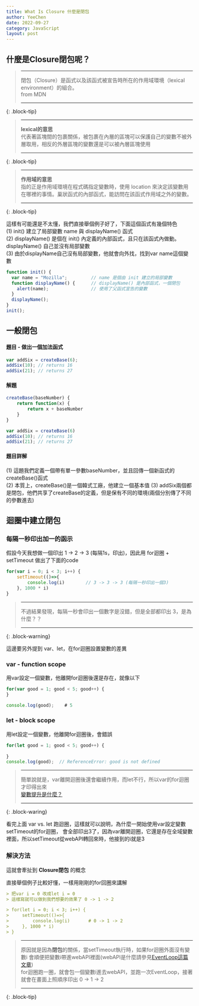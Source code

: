 ```yaml
---
title: What Is Closure 什麼是閉包
author: YeeChen
date: 2022-09-27
category: JavaScript
layout: post
---
```



## 什麼是Closure閉包呢？


> ---   
> 閉包（Closure）是函式以及該函式被宣告時所在的作用域環境（lexical environment）的組合。     
> from MDN   
>   
> ---   
{: .block-tip}


> ---  
> **lexical的意思**    
> 代表著區塊間的包裹關係，被包裹在內層的區塊可以保護自己的變數不被外層取用，相反的外層區塊的變數還是可以被內層區塊使用   
>   
> ---   
{: .block-tip}


> ---   
> **作用域的意思**   
> 指的正是作用域環境在程式碼指定變數時，使用 location 來決定該變數用在哪裡的事情。巢狀函式的內部函式，能訪問在該函式作用域之外的變數。   
>   
> ---  
{: .block-tip}



這樣有可能還是不太懂，我們直接舉個例子好了，下面這個函式有幾個特色   
(1) init() 建立了局部變數 name 與 displayName() 函式     
(2) displayName() 是個在 init() 內定義的內部函式，且只在該函式內做動。displayName() 自己並沒有局部變數  
(3) 由於displayName自己沒有局部變數，他就會向外找，找到var name這個變數     

```js
function init() {
  var name = "Mozilla";         // name 是個由 init 建立的局部變數
  function displayName() {      // displayName() 是內部函式，一個閉包
    alert(name);                // 使用了父函式宣告的變數
  }
  displayName();
}
init();
```


## 一般閉包

#### 題目 - 做出一個加法函式
```js
var addSix = createBase(6);
addSix(10); // returns 16
addSix(21); // returns 27
```

#### 解題
```js
createBase(baseNumber) {
    return function(x) {
        return x + baseNumber
    }
}

var addSix = createBase(6)
addSix(10); // returns 16
addSix(21); // returns 27
```

#### 題目詳解

(1) 這題我們定義一個帶有單一參數baseNumber，並且回傳一個新函式的createBase()函式  
(2) 本質上，createBase()是一個韓式工廠，他建立一個基本值
(3) addSix兩個都是閉包，他們共享了createBase的定義，但是保有不同的環境(兩個分別傳了不同的參數進去)





## 迴圈中建立閉包
   
### 每隔一秒印出加一的函示

假設今天我想做一個印出 1 -> 2 -> 3 (每隔1s，印出)，因此用 for迴圈 + setTimeout 做出了下面的code  

```js
for(var i = 0; i < 3; i++) {
    setTimeout(()=>{
        console.log(i)        // 3 -> 3 -> 3 (每隔一秒印出一個3)
    }, 1000 * i)
}
```

> ---    
> 不過結果發現，每隔一秒會印出一個數字是沒錯，但是全部都印出 3，是為什麼？？    
>    
> ---    
{: .block-warning}



這邊要另外提到 var、let，在for迴圈設置變數的差異  

### var - function scope
用var設定一個變數，他離開for迴圈後還是存在，就像以下
```js
for(var good = 1; good < 5; good++) {
}

console.log(good);    # 5
```


### let - block scope
用let設定一個變數，他離開for迴圈後，會錯誤
```js
for(let good = 1; good < 5; good++) {
    
}
console.log(good);  // ReferenceError: good is not defined
```

> ---    
> 簡單說就是，var離開迴圈後還會繼續作用，而let不行，所以var的for迴圈才印得出來  
> [變數提升是什麼？](https://eagle0526.github.io/javascript/2022-09-23-Hoisting.html)   
>      
> ---    
{: .block-waring}


看完上面 var vs. let 跑迴圈，這樣就可以說明，為什麼一開始使用var設定變數setTimeout的for迴圈，
會全部印出3了，因為var離開迴圈，它還是存在全域變數裡面，所以setTimeout從webAPI轉回來時，他接到的i就是3  



### 解決方法
這就會牽扯到 **Closure閉包** 的概念  
  
直接舉個例子比較好懂，一樣用剛剛的for回圈來講解  
```md
> 把var i = 0 改成let i = 0
> 這樣寫就可以做到我們想要的效果了 0 -> 1 -> 2

> for(let i = 0; i < 3; i++) {
>     setTimeout(()=>{
>         console.log(i)       # 0 -> 1 -> 2
>     }, 1000 * i)
> }
```

> ---    
> 原因就是因為**閉包**的關係，當setTimeout執行時，如果for迴圈外面沒有變數i
> 會順便把變數i帶進webAPI裡面(webAPI是什麼請參見[EventLoop這篇文章](https://eagle0526.github.io/javascript/2022-09-24-What-Is-Event-Loop.html))  
> for迴圈跑一圈，就會包一個變數i進去webAPI，並跑一次EventLoop，接著就會在畫面上照順序印出 0 -> 1 -> 2
>      
> ---    
{: .block-tip}  













